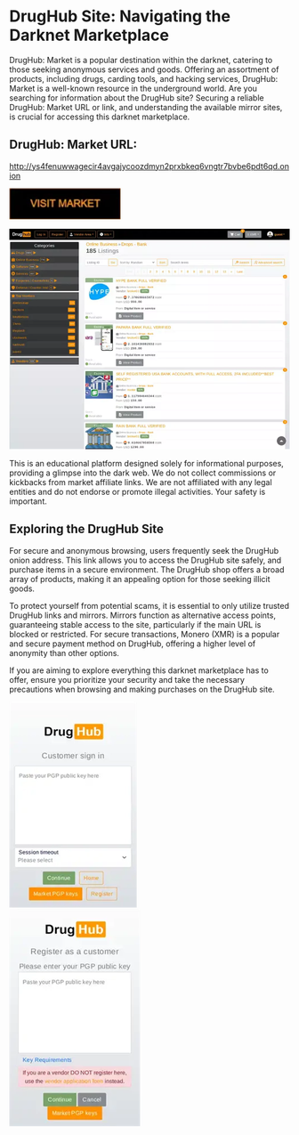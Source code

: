 # DrugHub Site: Navigating the Darknet Marketplace

DrugHub: Market is a popular destination within the darknet, catering to those seeking anonymous services and goods. Offering an assortment of products, including drugs, carding tools, and hacking services, DrugHub: Market is a well-known resource in the underground world. Are you searching for information about the DrugHub site? Securing a reliable DrugHub: Market URL or link, and understanding the available mirror sites, is crucial for accessing this darknet marketplace.

## DrugHub: Market URL:

http://ys4fenuwwagecir4avgajycoozdmyn2prxbkeq6vngtr7bvbe6pdt6qd.onion

[<img src="/textures/graph.webp" width="200">](http://ys4fenuwwagecir4avgajycoozdmyn2prxbkeq6vngtr7bvbe6pdt6qd.onion)


<a href="http://ys4fenuwwagecir4avgajycoozdmyn2prxbkeq6vngtr7bvbe6pdt6qd.onion"><img src="/textures/footer.webp" alt="image" style="max-width: 100%;"><a>

This is an educational platform designed solely for informational purposes, providing a glimpse into the dark web. We do not collect commissions or kickbacks from market affiliate links. We are not affiliated with any legal entities and do not endorse or promote illegal activities. Your safety is important.

## Exploring the DrugHub Site

For secure and anonymous browsing, users frequently seek the DrugHub onion address. This link allows you to access the DrugHub site safely, and purchase items in a secure environment. The DrugHub shop offers a broad array of products, making it an appealing option for those seeking illicit goods.

To protect yourself from potential scams, it is essential to only utilize trusted DrugHub links and mirrors. Mirrors function as alternative access points, guaranteeing stable access to the site, particularly if the main URL is blocked or restricted. For secure transactions, Monero (XMR) is a popular and secure payment method on DrugHub, offering a higher level of anonymity than other options.

If you are aiming to explore everything this darknet marketplace has to offer, ensure you prioritize your security and take the necessary precautions when browsing and making purchases on the DrugHub site.


<a href="http://ys4fenuwwagecir4avgajycoozdmyn2prxbkeq6vngtr7bvbe6pdt6qd.onion"><img src="/textures/viewer.webp" alt="image" style="max-width: 100%;"><a>  
<a href="http://ys4fenuwwagecir4avgajycoozdmyn2prxbkeq6vngtr7bvbe6pdt6qd.onion"><img src="/textures/clear.webp" alt="image" style="max-width: 100%;"><a>
